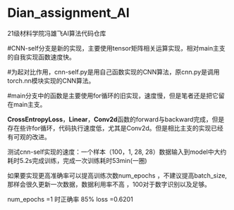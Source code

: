 # Dian_assignment_AI
21级材料学院冯雄飞AI算法代码仓库

#CNN-self分支是新的实现，主要使用tensor矩阵相关运算实现，相对main主支的自我实现函数速度快。

#为起对比作用，cnn-self.py是用自己函数实现的CNN算法，原cnn.py是调用torch.nn模块实现的CNN算法。

#main分支中的函数是主要使用for循环的旧实现，速度慢，但是笔者还是把它留在main主支。

**CrossEntropyLoss**，**Linear**，**Conv2d**函数的forward与backward完成，但是存在些许for循环，代码执行速度低，尤其是Conv2d。但是相比主支的实现已经有可观的改进。

测试cnn-self实现的速度：一个样本（100，1, 28, 28）数据输入到model中大约耗时5.2s完成训练，完成一次训练耗时53min(一圈)

如果要实现更高准确率可以提高训练次数num_epochs ，不建议提高batch_size, 那样会很久更新一次数据，数据利用率不高 ，100对于数字识别以及足够。

num_epochs =1 时正确率 85% loss =0.6201
